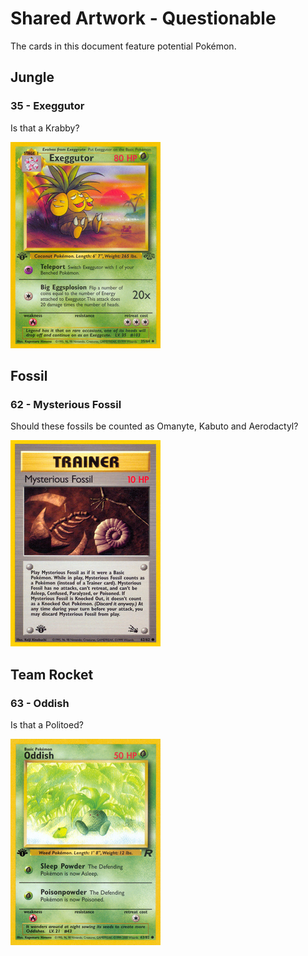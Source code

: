 # Shared Artwork - Questionable
The cards in this document feature potential Pokémon.

## Jungle
### 35 - Exeggutor
Is that a Krabby?

![Exeggutor](/images/SharedArtwork/unsure-jungle-35.png)

## Fossil
### 62 - Mysterious Fossil
Should these fossils be counted as Omanyte, Kabuto and Aerodactyl?

![Mysterious Fossil](/images/SharedArtwork/unsure-fossil-62.png)

## Team Rocket
### 63 - Oddish
Is that a Politoed?

![Oddish](/images/SharedArtwork/unsure-teamrocket-63.png)